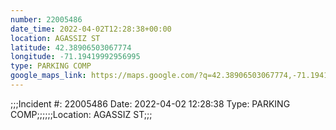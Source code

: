 ```yaml
---
number: 22005486
date_time: 2022-04-02T12:28:38+00:00
location: AGASSIZ ST
latitude: 42.38906503067774
longitude: -71.19419992956995
type: PARKING COMP
google_maps_link: https://maps.google.com/?q=42.38906503067774,-71.19419992956995
---
```


;;;Incident #: 22005486  Date: 2022-04-02 12:28:38   Type: PARKING COMP;;;;;;Location: AGASSIZ ST;;;
